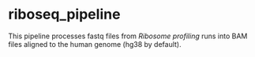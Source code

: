 # riboseq_pipeline

This pipeline processes fastq files from *Ribosome profiling* runs into BAM files aligned to the human genome (hg38 by default). 
